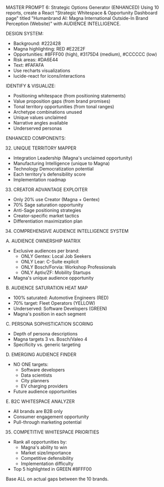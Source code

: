 MASTER PROMPT 6: Strategic Options Generator (ENHANCED)
Using 10 reports, create a React "Strategic Whitespace & Opportunity Dashboard page" titled "Humanbrand AI: Magna International Outside-In Brand Perception (Website)" with AUDIENCE INTELLIGENCE.

DESIGN SYSTEM:

- Background: #222428
- Magna highlighting: RED #E22E2F
- Opportunities: #8FFF00 (high), #3175D4 (medium), #CCCCCC (low)
- Risk areas: #DA6E44
- Text: #FAFAFA
- Use recharts visualizations
- lucide-react for icons/interactions

IDENTIFY & VISUALIZE:

- Positioning whitespace (from positioning statements)
- Value proposition gaps (from brand promises)
- Tonal territory opportunities (from tonal ranges)
- Archetype combinations unused
- Unique values unclaimed
- Narrative angles available
- Underserved personas

ENHANCED COMPONENTS:

32. UNIQUE TERRITORY MAPPER

- Integration Leadership (Magna's unclaimed opportunity)
- Manufacturing Intelligence (unique to Magna)
- Technology Democratization potential
- Each territory's defensibility score
- Implementation roadmap

33. CREATOR ADVANTAGE EXPLOITER

- Only 20% use Creator (Magna + Gentex)
- 70% Sage saturation opportunity
- Anti-Sage positioning strategies
- Creator-specific market tactics
- Differentiation maximization plan

34. COMPREHENSIVE AUDIENCE INTELLIGENCE SYSTEM

A. AUDIENCE OWNERSHIP MATRIX

- Exclusive audiences per brand:
  - ONLY Gentex: Local Job Seekers
  - ONLY Lear: C-Suite explicit
  - ONLY Bosch/Forvia: Workshop Professionals
  - ONLY Aptiv/ZF: Mobility Startups
- Magna's unique audience opportunity

B. AUDIENCE SATURATION HEAT MAP

- 100% saturated: Automotive Engineers (RED)
- 70% target: Fleet Operators (YELLOW)
- Underserved: Software Developers (GREEN)
- Magna's position in each segment

C. PERSONA SOPHISTICATION SCORING

- Depth of persona descriptions
- Magna targets 3 vs. Bosch/Valeo 4
- Specificity vs. generic targeting

D. EMERGING AUDIENCE FINDER

- NO ONE targets:
  - Software developers
  - Data scientists
  - City planners
  - EV charging providers
- Future audience opportunities

E. B2C WHITESPACE ANALYZER

- All brands are B2B only
- Consumer engagement opportunity
- Pull-through marketing potential

35. COMPETITIVE WHITESPACE PRIORITIES

- Rank all opportunities by:
  - Magna's ability to win
  - Market size/importance
  - Competitive defensibility
  - Implementation difficulty
- Top 5 highlighted in GREEN #8FFF00

Base ALL on actual gaps between the 10 brands.
